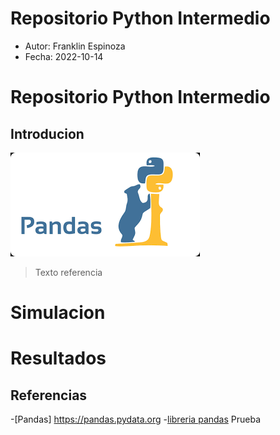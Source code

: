 # Repositorio Python Intermedio
- Autor: Franklin Espinoza
- Fecha: 2022-10-14
# Repositorio Python Intermedio
## Introducion

![LogoPandas](img/img01pandas.png)
>Texto referencia
# Simulacion
# Resultados
## Referencias
-[Pandas] https://pandas.pydata.org
-[libreria pandas](https://pandas.pydata.org/docs/)
Prueba

